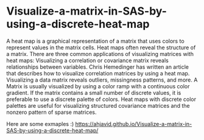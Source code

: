 # Visualize-a-matrix-in-SAS-by-using-a-discrete-heat-map

A heat map is a graphical representation of a matrix that uses colors to represent values in the matrix cells. Heat maps often reveal the structure of a matrix. There are three common applications of visualizing matrices with heat maps:
  Visualizing a correlation or covariance matrix reveals relationships between variables. Chris Hemedinger has written an article that describes how to visualize correlation   matrices by using a heat map. 
  Visualizing a data matrix reveals outliers, missingness patterns, and more.
  A Matrix is usually visualized by using a color ramp with a continuous color gradient. If the matrix contains a small number of discrete values, it is preferable to use a discrete palette of colors. Heat maps with discrete color palettes are useful for visualizing structured covariance matrices and the nonzero pattern of sparse matrices.

Here are some exmaples :)
https://ahjavid.github.io/Visualize-a-matrix-in-SAS-by-using-a-discrete-heat-map/

